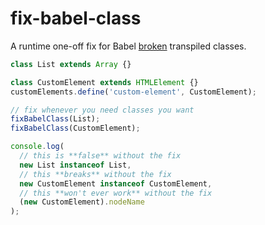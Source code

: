 # fix-babel-class
A runtime one-off fix for Babel [broken](https://github.com/babel/babel/issues/4480) transpiled classes.

```js
class List extends Array {}

class CustomElement extends HTMLElement {}
customElements.define('custom-element', CustomElement);

// fix whenever you need classes you want
fixBabelClass(List);
fixBabelClass(CustomElement);

console.log(
  // this is **false** without the fix
  new List instanceof List,
  // this **breaks** without the fix
  new CustomElement instanceof CustomElement,
  // this **won't ever work** without the fix
  (new CustomElement).nodeName
);
```